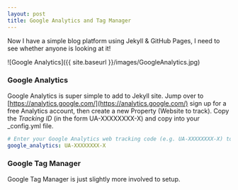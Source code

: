 ```yaml
---
layout: post
title: Google Analytics and Tag Manager
---
```


Now I have a simple blog platform using Jekyll & GitHub Pages, I need to see whether anyone is looking at it!

![Google Analytics]({{ site.baseurl }}/images/GoogleAnalytics.jpg)

### Google Analytics

Google Analytics is super simple to add to Jekyll site. Jump over to [https://analytics.google.com/](https://analytics.google.com/) sign up for a free Analytics account, then create a new Property (Website to track). Copy the *Tracking ID* (in the form UA-XXXXXXXX-X) and copy into your _config.yml file.

```YAML
# Enter your Google Analytics web tracking code (e.g. UA-XXXXXXXX-X) to activate tracking
google_analytics: UA-XXXXXXXX-X
```

### Google Tag Manager 

Google Tag Manager is just slightly more involved to setup. 
 